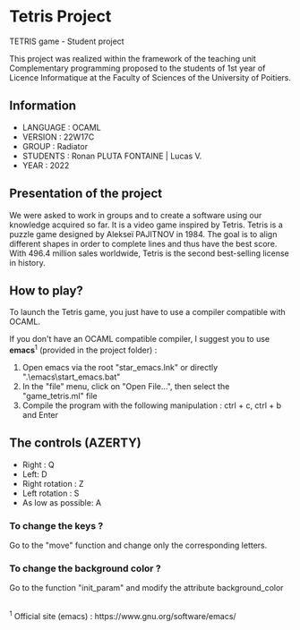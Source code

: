# Tetris Project
TETRIS game - Student project 

This project was realized within the framework of the teaching unit Complementary programming proposed to the students of 1st year of Licence Informatique at the Faculty of Sciences of the University of Poitiers.

## Information

- LANGUAGE : OCAML
- VERSION : 22W17C
- GROUP : Radiator
- STUDENTS : Ronan PLUTA FONTAINE | Lucas V.
- YEAR : 2022

## Presentation of the project

We were asked to work in groups and to create a software using our knowledge acquired so far. It is a video game inspired by Tetris. Tetris is a puzzle game designed by Alekseï PAJITNOV in 1984. The goal is to align different shapes in order to complete lines and thus have the best score. With 496.4 million sales worldwide, Tetris is the second best-selling license in history.

## How to play?

To launch the Tetris game, you just have to use a compiler compatible with OCAML.

If you don't have an OCAML compatible compiler, I suggest you to use **emacs**<sup>1</sup> (provided in the project folder) : 
1. Open emacs via the root "star_emacs.Ink" or directly ".\emacs\start_emacs.bat"
2. In the "file" menu, click on "Open File...", then select the "game_tetris.ml" file
3. Compile the program with the following manipulation : ctrl + c, ctrl + b and Enter


## The controls (AZERTY)

- Right : Q
- Left: D
- Right rotation : Z
- Left rotation : S
- As low as possible: A 

### To change the keys ? 
Go to the "move" function and change only the corresponding letters. 

### To change the background color ? 
Go to the function "init_param" and modify the attribute background_color

</br>
<sup>1</sup> Official site (emacs) : https://www.gnu.org/software/emacs/
